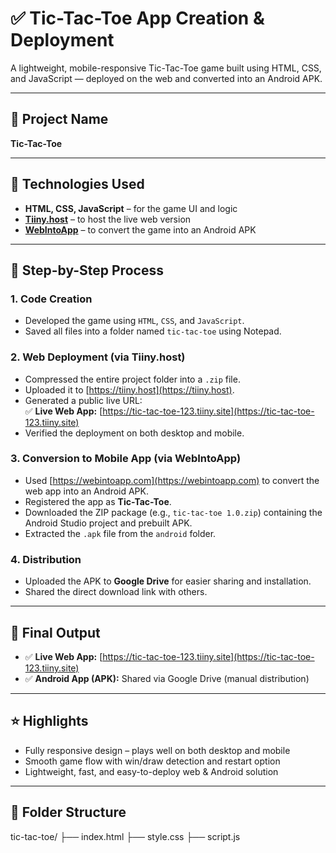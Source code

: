 # ✅ Tic-Tac-Toe App Creation & Deployment

A lightweight, mobile-responsive Tic-Tac-Toe game built using HTML, CSS, and JavaScript — deployed on the web and converted into an Android APK.

---

## 📌 Project Name

**Tic-Tac-Toe**

---

## 🔧 Technologies Used

- **HTML, CSS, JavaScript** – for the game UI and logic
- **[Tiiny.host](https://tiiny.host)** – to host the live web version
- **[WebIntoApp](https://webintoapp.com)** – to convert the game into an Android APK

---

## 🧱 Step-by-Step Process

### 1. Code Creation

- Developed the game using `HTML`, `CSS`, and `JavaScript`.
- Saved all files into a folder named `tic-tac-toe` using Notepad.

### 2. Web Deployment (via Tiiny.host)

- Compressed the entire project folder into a `.zip` file.
- Uploaded it to [https://tiiny.host](https://tiiny.host).
- Generated a public live URL:  
  ✅ **Live Web App:** [https://tic-tac-toe-123.tiiny.site](https://tic-tac-toe-123.tiiny.site)
- Verified the deployment on both desktop and mobile.

### 3. Conversion to Mobile App (via WebIntoApp)

- Used [https://webintoapp.com](https://webintoapp.com) to convert the web app into an Android APK.
- Registered the app as **Tic-Tac-Toe**.
- Downloaded the ZIP package (e.g., `tic-tac-toe 1.0.zip`) containing the Android Studio project and prebuilt APK.
- Extracted the `.apk` file from the `android` folder.

### 4. Distribution

- Uploaded the APK to **Google Drive** for easier sharing and installation.
- Shared the direct download link with others.

---

## 📱 Final Output

- ✅ **Live Web App:** [https://tic-tac-toe-123.tiiny.site](https://tic-tac-toe-123.tiiny.site)
- ✅ **Android App (APK):** Shared via Google Drive (manual distribution)

---

## ⭐ Highlights

- Fully responsive design – plays well on both desktop and mobile
- Smooth game flow with win/draw detection and restart option
- Lightweight, fast, and easy-to-deploy web & Android solution

---

## 📂 Folder Structure

tic-tac-toe/
├── index.html
├── style.css
├── script.js
